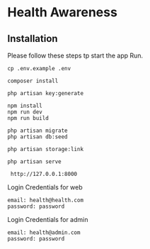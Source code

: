 # Health Awareness

## Installation

Please follow these steps tp start the app Run.

```
cp .env.example .env
```

```
composer install
```

```
php artisan key:generate
```

```
npm install
npm run dev
npm run build
```

```
php artisan migrate
php artisan db:seed
```

```
php artisan storage:link
```

```
php artisan serve
```

```
 http://127.0.0.1:8000 
```

Login Credentials for web
```
email: health@health.com
password: password
```

Login Credentials for admin
```
email: health@admin.com
password: password
```


